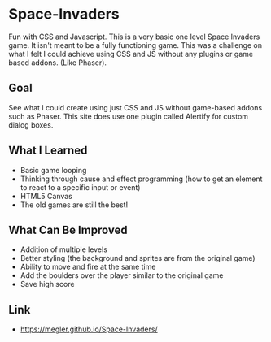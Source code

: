 # Space-Invaders
Fun with CSS and Javascript.  This is a very basic one level Space Invaders game. It isn't meant to be a fully functioning game. This was a challenge on what I felt I could achieve using CSS and JS without any plugins or game based addons. (Like Phaser).

## Goal

See what I could create using just CSS and JS without game-based addons such as Phaser.  This site does use one plugin called Alertify for custom dialog boxes.

## What I Learned

- Basic game looping
- Thinking through cause and effect programming (how to get an element to react to a specific input or event)
- HTML5 Canvas
- The old games are still the best!

## What Can Be Improved

- Addition of multiple levels
- Better styling (the background and sprites are from the original game)
- Ability to move and fire at the same time
- Add the boulders over the player similar to the original game
- Save high score

## Link

- https://megler.github.io/Space-Invaders/
